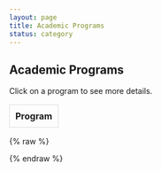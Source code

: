 ```yaml
---
layout: page
title: Academic Programs
status: category
---
```


## Academic Programs

Click on a program to see more details.

<table id="academicTable">
    <thead>
        <tr>
            <th>Program</th>
            <th class="hidden">Institution / Location</th>
            <th class="hidden">Department</th>
            <th class="hidden">Faculty</th>
            <th class="hidden">Courses</th>
            <th class="hidden">Link</th>
            <th class="hidden">Exhibitions</th>
        </tr>
    </thead>
    <tbody></tbody>
</table>

{% raw %}
<script>
document.addEventListener("DOMContentLoaded", function() {
    const tableBody = document.querySelector("#academicTable tbody");

    const data = [
        {
            "Program": "Masters in Historic Preservation",
            "Institution": "SAIC",
            "Department": "Department of Historic Preservation",
            "Faculty": "Richard Friedman; Nicholas Lowe",
            "Courses": "Preservation Law; Physical Documentation; Restoration Design Studio",
            "Link": "https://www.saic.edu/historic-preservation",
            "Exhibition": "https://www.saic.edu/historic-preservation/people/projects"
        },
        {
            "Program": "Master of Historic Preservation",
            "Institution": "University of Florida",
            "Department": "College of Design, Construction and Planning",
            "Faculty": "Cleary Larkin; Linda Stevenson",
            "Courses": "DCP 6710 History and Theory of Historic Preservation",
            "Link": "https://dcp.ufl.edu/historic-preservation/",
            "Exhibition": "https://dcp.ufl.edu/historic-preservation/projects"
        },
        {
            "Program": "Master of Science in Historic Preservation",
            "Institution": "University of Texas",
            "Department": "School of Architecture",
            "Faculty": "Tara Dudley; Juliana Felkner",
            "Courses": "American Architecture; National Register Documentation",
            "Link": "https://soa.utexas.edu/historic-preservation/certificates",
            "Exhibition": "https://soa.utexas.edu/historic-preservation/research"
        }
    ];

    data.forEach(row => {
        let tr = document.createElement("tr");

        // The first row, always visible
        tr.innerHTML = `<td class="main">${row["Program"]}</td>`;

        // Hidden rows, initially hidden
        Object.keys(row).forEach((key, index) => {
            if (index > 0) { // Skip the first column (Program)
                let td = document.createElement("td");
                td.classList.add("hidden");
                if (row[key].startsWith("http")) {
                    td.innerHTML = `<a href="${row[key]}" target="_blank">Link</a>`;
                } else {
                    td.innerText = row[key];
                }
                tr.appendChild(td);
            }
        });

        tr.addEventListener("click", function() {
            let cells = this.querySelectorAll("td.hidden");
            cells.forEach(cell => {
                cell.classList.toggle("show");
            });
        });

        tableBody.appendChild(tr);
    });
});
</script>
{% endraw %}


<style>
    table {
        width: 100%;
        border-collapse: collapse;
    }
    th, td {
        padding: 10px;
        border: 1px solid #ddd;
        text-align: left;
    }
    .hidden {
        display: none;  /* Initially hidden */
    }
    .show {
        display: table-cell !important; /* Ensures it overrides hidden */
    }
    tr:hover {
        background-color: #f1f1f1;
        cursor: pointer;
    }
</style>
